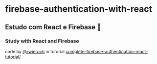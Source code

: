 # firebase-authentication-with-react

## Estudo com React e Firebase :metal:

### Study with React and Firebase 


code by [@rwieruch](https://github.com/rwieruch) in tutorial [complete-firebase-authentication-react-tutorial/](https://www.robinwieruch.de/complete-firebase-authentication-react-tutorial/)
